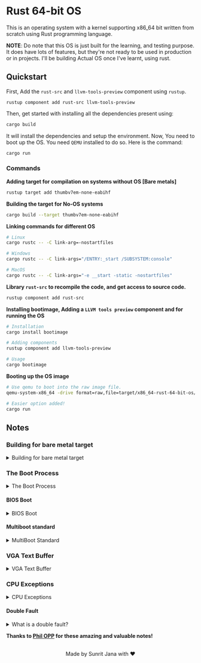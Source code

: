 # Rust 64-bit OS

This is an operating system with a kernel supporting x86_64 bit written from scratch using Rust
programming language.

**NOTE**: Do note that this OS is just built for the learning, and testing purpose. It does have
lots of features, but they're not ready to be used in production or in projects. I'll be building
Actual OS once I've learnt, using rust.

## Quickstart

First, Add the `rust-src` and `llvm-tools-preview` component using `rustup`.

```
rustup component add rust-src llvm-tools-preview
```

Then, get started with installing all the dependencies present using:

```sh
cargo build
```

It will install the dependencies and setup the environment.
Now, You need to boot up the OS. You need `QEMU` installed to do so. Here is the command:

```sh
cargo run
```

### Commands

**Adding target for compilation on systems without OS [Bare metals]**

```sh
rustup target add thumbv7em-none-eabihf
```

**Building the target for No-OS systems**

```sh
cargo build --target thumbv7em-none-eabihf
```

**Linking commands for different OS**

```sh
# Linux
cargo rustc -- -C link-arg=-nostartfiles

# Windows
cargo rustc -- -C link-args="/ENTRY:_start /SUBSYSTEM:console"

# MacOS
cargo rustc -- -C link-args="-e __start -static -nostartfiles"
```

**Library `rust-src` to recompile the code, and get access to source code.**

```sh
rustup component add rust-src
```

**Installing bootimage, Adding a `LLVM tools preview` component and for running the OS**

```sh
# Installation
cargo install bootimage

# Adding components
rustup component add llvm-tools-preview

# Usage
cargo bootimage
```

**Booting up the OS image**

```sh
# Use qemu to boot into the raw image file.
qemu-system-x86_64 -drive format=raw,file=target/x86_64-rust-64-bit-os/debug/bootimage-rust-64-bit-os.bin

# Easier option added!
cargo run
```

## Notes

### Building for bare metal target

<details>
<summary>Building for bare metal target</summary>

By default Rust tries to build an executable that is able to run in your current system environment.
For example, if you're using Windows on `x86_64`, Rust tries to build a `.exe` Windows executable that
uses `x86_64` instructions.
This environment is called your "host" system.

To describe different environments, Rust uses a string called target triple. You can see the target triple for your host system by running `rustc --version --verbose`

By compiling for our host triple, the Rust compiler and the linker assume that there is an underlying operating system such as Linux or Windows that use the C runtime by default, which causes the linker errors. So to avoid the linker errors, we can compile for a different environment with no underlying operating system.

An example for such a bare metal environment is the `thumbv7em-none-eabihf` target triple, which describes an
[embedded](https://en.wikipedia.org/wiki/Embedded_system) [ARM](https://en.wikipedia.org/wiki/ARM_architecture) system.
The details are not important, all that matters is that the target triple has no underlying operating system,
which is indicated by the none in the target triple.
To be able to compile for this target, we need to add it in rustup.

</details>

### The Boot Process

<details>
<summary>The Boot Process</summary>

When you turn on a computer, it begins executing firmware code that is stored in motherboard ROM.
This code performs a power-on self-test, detects available RAM, and pre-initializes the CPU and hardware.
Afterwards it looks for a bootable disk and starts booting the operating system kernel.

On x86, there are two firmware standards: the "Basic Input/Output System" (BIOS) and the newer "Unified Extensible Firmware Interface" (UEFI). The BIOS standard is old and outdated, but simple and well-supported on any x86 machine since the 1980s. UEFI, in contrast, is more modern and has much more features, but is more complex to set up

</details>

#### BIOS Boot

<details>
<summary>BIOS Boot</summary>

Almost all x86 systems have support for BIOS booting, including newer UEFI-based machines that use an emulated BIOS. This is great, because you can use the same boot logic across all machines from the last centuries. But this wide compatibility is at the same time the biggest disadvantage of BIOS booting, because it means that the CPU is put into a 16-bit compatibility mode called real mode before booting so that archaic bootloaders from the 1980s would still work.

</details>

#### Multiboot standard

<details>
<summary>MultiBoot Standard</summary>

To avoid that every operating system implements its own bootloader, which is only compatible with a single OS, the Free Software Foundation created an open bootloader standard called Multiboot in 1995. The standard defines an interface between the bootloader and operating system, so that any Multiboot compliant bootloader can load any Multiboot compliant operating system. The reference implementation is GNU GRUB, which is the most popular bootloader for Linux systems.

To make a kernel Multiboot compliant, one just needs to insert a so-called Multiboot header at the beginning of the kernel file. This makes it very easy to boot an OS in GRUB. However, GRUB and the Multiboot standard have some problems too:

- They support only the 32-bit protected mode. This means that you still have to do the CPU configuration to switch to the 64-bit long mode.

- They are designed to make the bootloader simple instead of the kernel. For example, the kernel needs to be linked with an adjusted default page size, because GRUB can't find the Multiboot header otherwise. Another example is that the boot information, which is passed to the kernel, contains lots of architecture dependent structures instead of providing clean abstractions.

- Both GRUB and the Multiboot standard are only sparsely documented.

- GRUB needs to be installed on the host system to create a bootable disk image from the kernel file. This makes development on Windows or Mac more difficult.

</details>

### VGA Text Buffer

<details>
<summary>VGA Text Buffer</summary>

To print a character to the screen in VGA text mode, one has to write it to the text buffer of the VGA hardware. The VGA text buffer is a two-dimensional array with typically 25 rows and 80 columns, which is directly rendered to the screen. Each array entry describes a single screen character through the following format:

| Bit(s) | Value            |
| ------ | ---------------- |
| 0-7    | ASCII code point |
| 8-11   | Foreground color |
| 12-14  | Background color |
| 15     | Blink            |

The first byte represents the character that should be printed in the ASCII encoding. To be exact, it isn't exactly ASCII, but a character set named code page 437 with some additional characters and slight modifications. For simplicity, we proceed to call it an ASCII character in this post.

The second byte defines how the character is displayed. The first four bits define the foreground color, the next three bits the background color, and the last bit whether the character should blink. The following colors are available:

| Number | Color      | Number + Bright Bit | Bright Color |
| ------ | ---------- | ------------------- | ------------ |
| 0x0    | Black      | 0x8                 | Dark Gray    |
| 0x1    | Blue       | 0x9                 | Light Blue   |
| 0x2    | Green      | 0xa                 | Light Green  |
| 0x3    | Cyan       | 0xb                 | Light Cyan   |
| 0x4    | Red        | 0xc                 | Light Red    |
| 0x5    | Magenta    | 0xd                 | Pink         |
| 0x6    | Brown      | 0xe                 | Yellow       |
| 0x7    | Light Gray | 0xf                 | White        |

</details>

### CPU Exceptions

<details>
<summary>CPU Exceptions</summary>

An exception signals that something is wrong with the current instruction. For example, the CPU issues an exception if the current instruction tries to divide by 0. When an exception occurs, the CPU interrupts its current work and immediately calls a specific exception handler function, depending on the exception type.

On x86 there are about 20 different CPU exception types. The most important are:

- **Page Fault**: A page fault occurs on illegal memory accesses. For example, if the current instruction tries to read from an unmapped page or tries to write to a read-only page.

- **Invalid Opcode**: This exception occurs when the current instruction is invalid, for example when we try to use newer SSE instructions on an old CPU that does not support them.

- **General Protection Fault**: This is the exception with the broadest range of causes. It occurs on various kinds of access violations such as trying to execute a privileged instruction in user level code or writing reserved fields in configuration registers.

- **Double Fault**: When an exception occurs, the CPU tries to call the corresponding handler function. If another exception occurs while calling the exception handler, the CPU raises a double fault exception. This exception also occurs when there is no handler function registered for an exception.

- **Triple Fault**: If an exception occurs while the CPU tries to call the double fault handler function, it issues a fatal triple fault. We can't catch or handle a triple fault. Most processors react by resetting themselves and rebooting the operating system.

For the full list of exceptions check out the [OSDev wiki](https://wiki.osdev.org/Exceptions).

</details>

#### Double Fault

<details>
<summary>What is a double fault?</summary>

In simplified terms, a double fault is a special exception that occurs when the CPU fails to invoke an exception handler.
For example, it occurs when a page fault is triggered but there is no page fault handler registered in the Interrupt Descriptor Table (IDT).
So it's kind of similar to catch-all blocks in programming languages with exceptions, e.g. `catch(...)` in C++ or `catch(Exception e)` in Java or C#.

A double fault behaves like a normal exception. It has the vector number `8` and we can define a normal handler function for it in the IDT. It is really important to provide a double fault handler, because if a double fault is unhandled a fatal triple fault occurs. Triple faults can't be caught and most hardware reacts with a system reset.

</details>

**Thanks to [Phil OPP](https://github.com/phil-opp) for these amazing and valuable notes!**

<br />

<div align="center">Made by Sunrit Jana with ♥</div>
